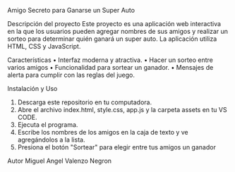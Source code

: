 Amigo Secreto para Ganarse un Super Auto

Descripción del proyecto
Este proyecto es una aplicación web interactiva en la que los usuarios pueden agregar nombres de sus amigos y realizar un sorteo para determinar quién ganará un super auto. La aplicación utiliza HTML, CSS y JavaScript.

Características
•	Interfaz moderna y atractiva.
•	Hacer un sorteo entre varios amigos
•	Funcionalidad para sortear un ganador.
•	Mensajes de alerta para cumplir con las reglas del juego.

Instalación y Uso
1.	Descarga este repositorio en tu computadora.
2.	Abre el archivo index.html, style.css, app.js y la carpeta assets en tu VS CODE.
3.	Ejecuta el programa.
4.	Escribe los nombres de los amigos en la caja de texto y ve agregándolos a la lista.
5.	Presiona el botón "Sortear" para elegir entre tus amigos un ganador 

Autor
Miguel Angel Valenzo Negron
